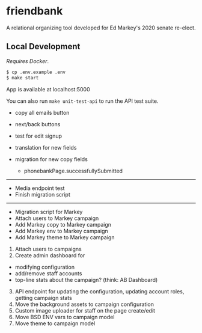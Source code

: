 # friendbank

A relational organizing tool developed for Ed Markey's 2020 senate re-elect.

## Local Development

_Requires Docker_.

```sh
$ cp .env.example .env
$ make start
```

App is available at localhost:5000

You can also run `make unit-test-api` to run the API test suite.

- copy all emails button
- next/back buttons
- test for edit signup

- translation for new fields
- migration for new copy fields
  - phonebankPage.successfullySubmitted

----

* Media endpoint test
* Finish migration script

----

- Migration script for Markey
 - Attach users to Markey campaign
 - Add Markey copy to Markey campaign
 - Add Markey env to Markey campaign
 - Add Markey theme to Markey campaign

1. Attach users to campaigns
2. Create admin dashboard for
  - modifying configuration
  - add/remove staff accounts
  - top-line stats about the campaign? (think: AB Dashboard)
3. API endpoint for updating the configuration, updating account roles, getting campaign stats
4. Move the background assets to campaign configuration
5. Custom image uploader for staff on the page create/edit
6. Move BSD ENV vars to campaign model
7. Move theme to campaign model
